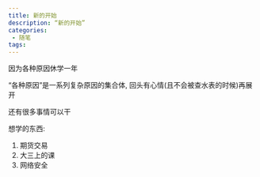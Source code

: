 ```yaml
---
title: 新的开始
description: “新的开始”
categories:
 - 随笔
tags:
---
```


因为各种原因休学一年

“各种原因”是一系列复杂原因的集合体, 回头有心情(且不会被查水表的时候)再展开

还有很多事情可以干

想学的东西:
1. 期货交易
2. 大三上的课
3. 网络安全
   